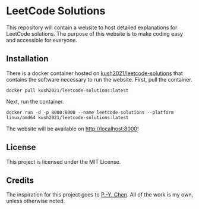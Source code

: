 # LeetCode Solutions

This repository will contain a website to host detailed explanations for LeetCode solutions. The purpose of this website is to make coding easy and accessible for everyone.

## Installation

There is a docker container hosted on [kush2021/leetcode-solutions](https://hub.docker.com/r/kush2021/leetcode-solutions) that contains the software necessary to run the website.
First, pull the container.

```
docker pull kush2021/leetcode-solutions:latest
```

Next, run the container.

```
docker run -d -p 8000:8000 --name leetcode-solutions --platform linux/amd64 kush2021/leetcode-solutions:latest
```

The website will be available on [http://localhost:8000](http://localhost:8000)!

## License

This project is licensed under the MIT License.

## Credits

The inspiration for this project goes to [P.-Y. Chen](walkccc.me/LeetCode/). All of the work is my own, unless otherwise noted.

